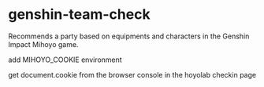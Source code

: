 # genshin-team-check
Recommends a party based on equipments and characters in the Genshin Impact Mihoyo game.

add MIHOYO_COOKIE environment

get document.cookie from the browser console in the hoyolab checkin page
